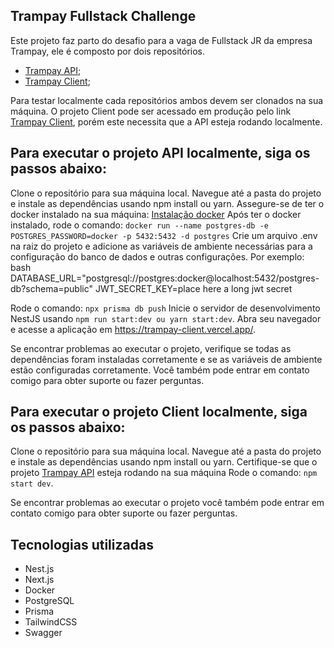 ## Trampay Fullstack Challenge

Este projeto faz parto do desafio para a vaga de Fullstack JR da empresa Trampay, ele é composto por dois repositórios.
- [Trampay API](https://github.com/rafelis1997/trampay-api);
- [Trampay Client](https://github.com/rafelis1997/trampay-client);

Para testar localmente cada repositórios ambos devem ser clonados na sua máquina. O projeto Client pode ser
acessado em produção pelo link [Trampay Client](https://trampay-client.vercel.app), porém este necessita que
a API esteja rodando localmente.

## Para executar o projeto API localmente, siga os passos abaixo:

Clone o repositório para sua máquina local.
Navegue até a pasta do projeto e instale as dependências usando npm install ou yarn.
Assegure-se de ter o docker instalado na sua máquina: [Instalação docker](https://docs.docker.com/get-docker/)
Após ter o docker instalado, rode o comando: 
`docker run --name postgres-db -e POSTGRES_PASSWORD=docker -p 5432:5432 -d postgres`
Crie um arquivo .env na raiz do projeto e adicione as variáveis de ambiente necessárias para a configuração do banco de dados e outras configurações. Por exemplo:
bash
DATABASE_URL="postgresql://postgres:docker@localhost:5432/postgres-db?schema=public"
JWT_SECRET_KEY=place here a long jwt secret

Rode o comando: `npx prisma db push`
Inicie o servidor de desenvolvimento NestJS usando `npm run start:dev ou yarn start:dev`.
Abra seu navegador e acesse a aplicação em <https://trampay-client.vercel.app/>.

Se encontrar problemas ao executar o projeto, verifique se todas as dependências foram instaladas corretamente e se as variáveis de ambiente estão configuradas corretamente. Você também pode entrar em contato comigo para obter suporte ou fazer perguntas.

## Para executar o projeto Client localmente, siga os passos abaixo: 

Clone o repositório para sua máquina local.
Navegue até a pasta do projeto e instale as dependências usando npm install ou yarn.
Certifique-se que o projeto [Trampay API](https://github.com/rafelis1997/trampay-api) esteja rodando na sua máquina
Rode o comando: `npm start dev`.

Se encontrar problemas ao executar o projeto você também pode entrar em contato comigo para obter suporte ou fazer perguntas.

## Tecnologias utilizadas

- Nest.js
- Next.js
- Docker
- PostgreSQL
- Prisma
- TailwindCSS
- Swagger
